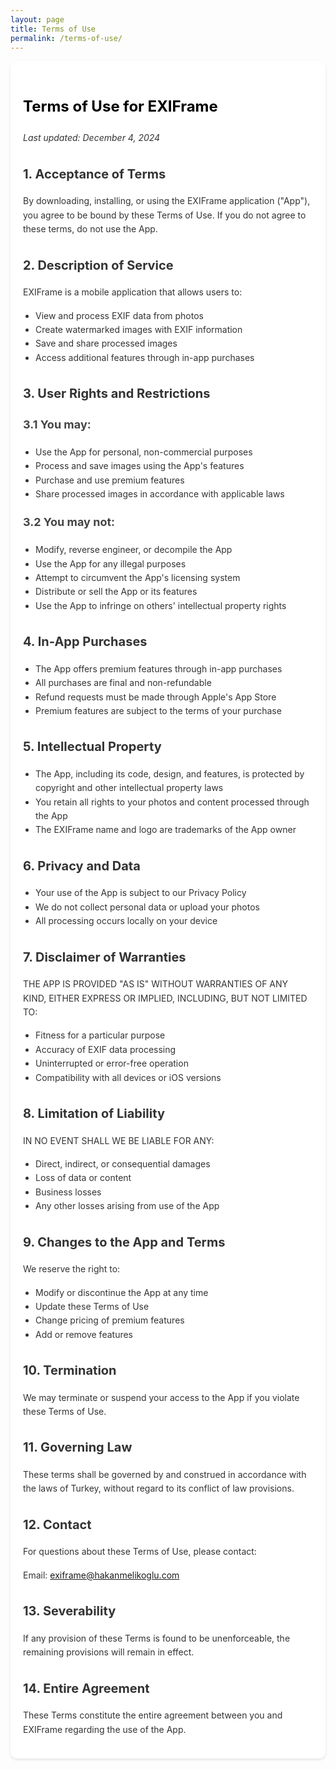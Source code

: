 ```yaml
---
layout: page
title: Terms of Use
permalink: /terms-of-use/
---
```


<div class="terms-content" markdown="1">

# Terms of Use for EXIFrame
*Last updated: December 4, 2024*

## 1. Acceptance of Terms
By downloading, installing, or using the EXIFrame application ("App"), you agree to be bound by these Terms of Use. If you do not agree to these terms, do not use the App.

## 2. Description of Service
EXIFrame is a mobile application that allows users to:
- View and process EXIF data from photos
- Create watermarked images with EXIF information
- Save and share processed images
- Access additional features through in-app purchases

## 3. User Rights and Restrictions
### 3.1 You may:
- Use the App for personal, non-commercial purposes
- Process and save images using the App's features
- Purchase and use premium features
- Share processed images in accordance with applicable laws

### 3.2 You may not:
- Modify, reverse engineer, or decompile the App
- Use the App for any illegal purposes
- Attempt to circumvent the App's licensing system
- Distribute or sell the App or its features
- Use the App to infringe on others' intellectual property rights

## 4. In-App Purchases
- The App offers premium features through in-app purchases
- All purchases are final and non-refundable
- Refund requests must be made through Apple's App Store
- Premium features are subject to the terms of your purchase

## 5. Intellectual Property
- The App, including its code, design, and features, is protected by copyright and other intellectual property laws
- You retain all rights to your photos and content processed through the App
- The EXIFrame name and logo are trademarks of the App owner

## 6. Privacy and Data
- Your use of the App is subject to our Privacy Policy
- We do not collect personal data or upload your photos
- All processing occurs locally on your device

## 7. Disclaimer of Warranties
THE APP IS PROVIDED "AS IS" WITHOUT WARRANTIES OF ANY KIND, EITHER EXPRESS OR IMPLIED, INCLUDING, BUT NOT LIMITED TO:
- Fitness for a particular purpose
- Accuracy of EXIF data processing
- Uninterrupted or error-free operation
- Compatibility with all devices or iOS versions

## 8. Limitation of Liability
IN NO EVENT SHALL WE BE LIABLE FOR ANY:
- Direct, indirect, or consequential damages
- Loss of data or content
- Business losses
- Any other losses arising from use of the App

## 9. Changes to the App and Terms
We reserve the right to:
- Modify or discontinue the App at any time
- Update these Terms of Use
- Change pricing of premium features
- Add or remove features

## 10. Termination
We may terminate or suspend your access to the App if you violate these Terms of Use.

## 11. Governing Law
These terms shall be governed by and construed in accordance with the laws of Turkey, without regard to its conflict of law provisions.

## 12. Contact
For questions about these Terms of Use, please contact:

Email: [exiframe@hakanmelikoglu.com](mailto:exiframe@hakanmelikoglu.com)

## 13. Severability
If any provision of these Terms is found to be unenforceable, the remaining provisions will remain in effect.

## 14. Entire Agreement
These Terms constitute the entire agreement between you and EXIFrame regarding the use of the App.

</div>

<style>
.terms-content {
    font-family: -apple-system, system-ui, BlinkMacSystemFont;
    line-height: 1.6;
    padding: 20px;
    max-width: 800px;
    margin: 0 auto;
    color: #333;
    background: white;
    border-radius: 10px;
    box-shadow: 0 2px 4px rgba(0,0,0,0.1);
}

.terms-content h1 {
    color: #000;
    font-size: 24px;
    margin-bottom: 20px;
}

.terms-content h2 {
    color: #333;
    font-size: 20px;
    margin-top: 30px;
}

.terms-content h3 {
    color: #444;
    font-size: 18px;
    margin-top: 20px;
}

.terms-content p {
    margin-bottom: 15px;
}

.terms-content ul {
    padding-left: 20px;
    margin-bottom: 15px;
}

@media (prefers-color-scheme: dark) {
    .terms-content {
        background-color: #000;
        color: #fff;
    }
    
    .terms-content h1 {
        color: #fff;
    }
    
    .terms-content h2 {
        color: #ccc;
    }
    
    .terms-content h3 {
        color: #ddd;
    }
}
</style> 